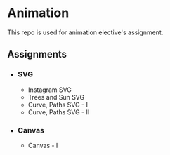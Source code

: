 # Animation
This repo is used for animation elective's assignment.

## Assignments
- ### SVG
    - Instagram SVG 
    - Trees and Sun SVG
    - Curve, Paths SVG - I
    - Curve, Paths SVG - II
- ### Canvas
    - Canvas - I